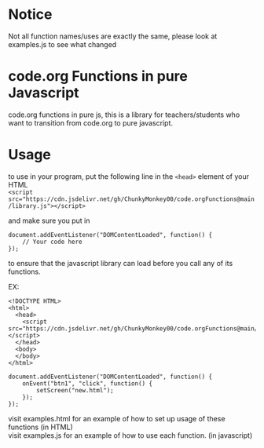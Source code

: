 # Notice
Not all function names/uses are exactly the same, please look at examples.js to see what changed  
  
# code.org Functions in pure Javascript
code.org functions in pure js, this is a library for teachers/students who want to transition from code.org to pure javascript.

# Usage
to use in your program, put the following line in the `<head>` element of your HTML  
`<script src="https://cdn.jsdelivr.net/gh/ChunkyMonkey00/code.orgFunctions@main/library.js"></script>`  

and make sure you put in  
```
document.addEventListener("DOMContentLoaded", function() {
    // Your code here
});
```
to ensure that the javascript library can load before you call any of its functions.
  

  EX: 
```
<!DOCTYPE HTML>
<html>
  <head>
    <script src="https://cdn.jsdelivr.net/gh/ChunkyMonkey00/code.orgFunctions@main/library.js"></script>
  </head>
  <body>
  </body>
</html>
```
```
document.addEventListener("DOMContentLoaded", function() {
    onEvent("btn1", "click", function() {
        setScreen("new.html");
    });
});
```  
visit examples.html for an example of how to set up usage of these functions (in HTML)  
visit examples.js for an example of how to use each function. (in javascript)
